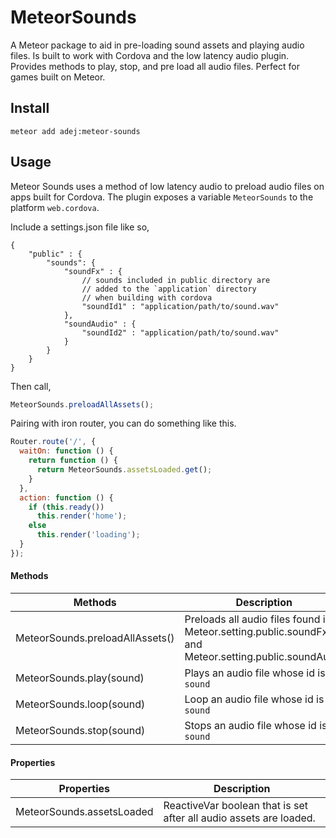 # MeteorSounds

A Meteor package to aid in pre-loading sound assets and playing audio files. Is built to work with Cordova and the low latency audio plugin. Provides methods to play, stop, and pre load all audio files. Perfect for games built on Meteor.

## Install

`meteor add adej:meteor-sounds`

## Usage

Meteor Sounds uses a method of low latency audio to preload audio files on apps built for Cordova. The plugin exposes a variable `MeteorSounds` to the platform `web.cordova`.

Include a settings.json file like so,
```
{
    "public" : {
        "sounds": {
            "soundFx" : {
                // sounds included in public directory are
                // added to the `application` directory
                // when building with cordova
                "soundId1" : "application/path/to/sound.wav"
            },
            "soundAudio" : {
                "soundId2" : "application/path/to/sound.wav"
            }
        }
    }
}
```

Then call,

```javascript
MeteorSounds.preloadAllAssets();
```

Pairing with iron router, you can do something like this.

```javascript
Router.route('/', {
  waitOn: function () {
    return function () {
      return MeteorSounds.assetsLoaded.get();
    }
  },
  action: function () {
    if (this.ready())
      this.render('home');
    else
      this.render('loading');
  }
});
```

#### Methods
| Methods | Description |
| ------- | ----------- |
| MeteorSounds.preloadAllAssets() | Preloads all audio files found in Meteor.setting.public.soundFx and Meteor.setting.public.soundAudio |
| MeteorSounds.play(sound) | Plays an audio file whose id is `sound` |
| MeteorSounds.loop(sound) | Loop an audio file whose id is `sound` |
| MeteorSounds.stop(sound) | Stops an audio file whose id is `sound` |


#### Properties
| Properties | Description |
| ---------- | ----------- |
| MeteorSounds.assetsLoaded | ReactiveVar boolean that is set after all audio assets are loaded. |

